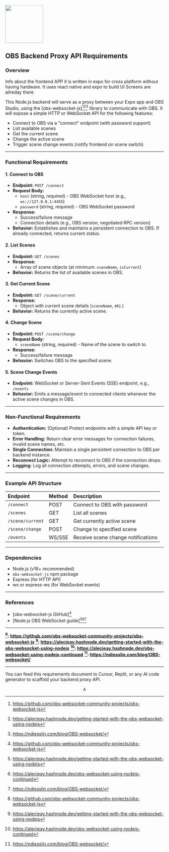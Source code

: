 <img src="https://r2cdn.perplexity.ai/pplx-full-logo-primary-dark%402x.png" class="logo" width="120"/>

## OBS Backend Proxy API Requirements

### Overview

Info about the frontend APP it is written in expo for cross platform without having hardware. It uses react native and expo to build UI
Screens are allreday there

This Node.js backend will serve as a proxy between your Expo app and OBS Studio, using the [obs-websocket-js][^1][^3][^6] library to communicate with OBS. It will expose a simple HTTP or WebSocket API for the following features:

- Connect to OBS via a "connect" endpoint (with password support)
- List available scenes
- Get the current scene
- Change the active scene
- Trigger scene change events (notify frontend on scene switch)

---

### Functional Requirements

#### 1. **Connect to OBS**

- **Endpoint:** `POST /connect`
- **Request Body:**
    - `host` (string, required) - OBS WebSocket host (e.g., `ws://127.0.0.1:4455`)
    - `password` (string, required) - OBS WebSocket password
- **Response:**
    - Success/failure message
    - Connection details (e.g., OBS version, negotiated RPC version)
- **Behavior:** Establishes and maintains a persistent connection to OBS. If already connected, returns current status.


#### 2. **List Scenes**

- **Endpoint:** `GET /scenes`
- **Response:**
    - Array of scene objects (at minimum: `sceneName`, `isCurrent`)
- **Behavior:** Returns the list of available scenes in OBS.


#### 3. **Get Current Scene**

- **Endpoint:** `GET /scene/current`
- **Response:**
    - Object with current scene details (`sceneName`, etc.)
- **Behavior:** Returns the currently active scene.


#### 4. **Change Scene**

- **Endpoint:** `POST /scene/change`
- **Request Body:**
    - `sceneName` (string, required) - Name of the scene to switch to
- **Response:**
    - Success/failure message
- **Behavior:** Switches OBS to the specified scene.


#### 5. **Scene Change Events**

- **Endpoint:** WebSocket or Server-Sent Events (SSE) endpoint, e.g., `/events`
- **Behavior:** Emits a message/event to connected clients whenever the active scene changes in OBS.

---

### Non-Functional Requirements

- **Authentication:** (Optional) Protect endpoints with a simple API key or token.
- **Error Handling:** Return clear error messages for connection failures, invalid scene names, etc.
- **Single Connection:** Maintain a single persistent connection to OBS per backend instance.
- **Reconnect Logic:** Attempt to reconnect to OBS if the connection drops.
- **Logging:** Log all connection attempts, errors, and scene changes.

---

### Example API Structure

| Endpoint | Method | Description |
| :-- | :-- | :-- |
| `/connect` | POST | Connect to OBS with password |
| `/scenes` | GET | List all scenes |
| `/scene/current` | GET | Get currently active scene |
| `/scene/change` | POST | Change to specified scene |
| `/events` | WS/SSE | Receive scene change notifications |


---

### Dependencies

- Node.js (v16+ recommended)
- `obs-websocket-js` npm package
- Express (for HTTP API)
- ws or express-ws (for WebSocket events)

---

### References

- [obs-websocket-js GitHub][^1]
- [Node.js OBS WebSocket guide][^3][^5][^6]

---

**[^1]: https://github.com/obs-websocket-community-projects/obs-websocket-js**
**[^3]: https://alecjeay.hashnode.dev/getting-started-with-the-obs-websocket-using-nodejs**
**[^5]: https://alecjeay.hashnode.dev/obs-websocket-using-nodejs-continued**
**[^6]: https://ndiesslin.com/blog/OBS-websocket/**

---

You can feed this requirements document to Cursor, Replit, or any AI code generator to scaffold your backend proxy API.

<div style="text-align: center">⁂</div>

[^1]: https://github.com/obs-websocket-community-projects/obs-websocket-js

[^2]: https://www.videosdk.live/developer-hub/websocket/obs-websocket

[^3]: https://alecjeay.hashnode.dev/getting-started-with-the-obs-websocket-using-nodejs

[^4]: https://stackoverflow.com/questions/23686379/how-to-make-websockets-to-go-through-a-proxy-in-node-js

[^5]: https://alecjeay.hashnode.dev/obs-websocket-using-nodejs-continued

[^6]: https://ndiesslin.com/blog/OBS-websocket/

[^7]: https://obsproject.com/forum/threads/obs-websocket-connect-webpage-example-needed.168128/

[^8]: https://github.com/orgs/obs-websocket-community-projects/repositories

[^9]: https://socket.dev/npm/package/obs-websocket-js/diff/5.0.0-alpha.0

[^10]: https://www.npmjs.com/search?q=keywords%3Awebsocket+manager

